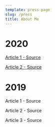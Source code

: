```yaml
---
template: press-page
slug: /press
title: About Me
---
```

# 2020

[Article 1 - Source](www.google.com)

[Article 2 - Source](www.google.com)

# 2019

Article 1 - Source

Article 2 - Source

Article 3 - Source